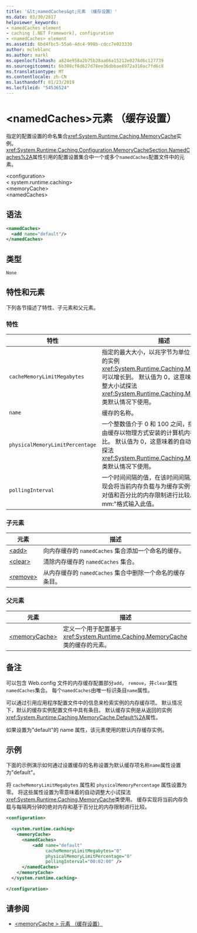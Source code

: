```yaml
---
title: '&lt;namedCaches&gt;元素 （缓存设置）'
ms.date: 03/30/2017
helpviewer_keywords:
- namedCaches element
- caching [.NET Framework], configuration
- <namedCaches> element
ms.assetid: 6bd4fbc5-55a6-4dc4-998b-cdcc7e023330
author: mcleblanc
ms.author: markl
ms.openlocfilehash: a824e958a2b75b28aa66a15212e0276d6c127739
ms.sourcegitcommit: 6b308cf6d627d78ee36dbbae8972a310ac7fd6c8
ms.translationtype: MT
ms.contentlocale: zh-CN
ms.lasthandoff: 01/23/2019
ms.locfileid: "54536524"
---
```

# <a name="ltnamedcachesgt-element-cache-settings"></a>&lt;namedCaches&gt;元素 （缓存设置）
指定的配置设置的命名集合<xref:System.Runtime.Caching.MemoryCache>实例。 <xref:System.Runtime.Caching.Configuration.MemoryCacheSection.NamedCaches%2A>属性引用的配置设置集合中一个或多个`namedCaches`配置文件中的元素。  
  
 \<configuration>  
\< system.runtime.caching>  
\<memoryCache>  
\<namedCaches>  
  
## <a name="syntax"></a>语法  
  
```xml  
<namedCaches>  
  <add name="default"/>   
</namedCaches>  
```  
  
## <a name="type"></a>类型  
 `None`  
  
## <a name="attributes-and-elements"></a>特性和元素  
 下列各节描述了特性、子元素和父元素。  
  
### <a name="attributes"></a>特性  
  
|特性|描述|  
|---------------|-----------------|  
|`cacheMemoryLimitMegabytes`|指定的最大大小，以兆字节为单位，一个整数值的实例<xref:System.Runtime.Caching.MemoryCache>可以增长到。 默认值为 0，这意味着的自动调整大小试探法<xref:System.Runtime.Caching.MemoryCache>类默认情况下使用。|  
|`name`|缓存的名称。|  
|`physicalMemoryLimitPercentage`|一个整数值介于 0 和 100 之间，指定可以使用由缓存以物理方式安装的计算机内存的最大百分比。 默认值为 0，这意味着的自动调整大小试探法<xref:System.Runtime.Caching.MemoryCache>类默认情况下使用。|  
|`pollingInterval`|一个时间间隔的值，在该时间间隔之后，缓存实现会将当前内存负载与为缓存实例设置的基于绝对值和百分比的内存限制进行比较。 "Hh: mm:"格式输入此值。|  
  
### <a name="child-elements"></a>子元素  
  
|元素|描述|  
|-------------|-----------------|  
|[\<add>](../../../../../docs/framework/configure-apps/file-schema/runtime/add-element-for-namedcaches.md)|向内存缓存的 `namedCaches` 集合添加一个命名的缓存。|  
|[\<clear>](../../../../../docs/framework/configure-apps/file-schema/runtime/clear-element-for-namedcaches.md)|清除内存缓存的 `namedCaches` 集合。|  
|[\<remove>](../../../../../docs/framework/configure-apps/file-schema/runtime/remove-element-for-namedcaches.md)|从内存缓存的 `namedCaches` 集合中删除一个命名的缓存条目。|  
  
### <a name="parent-elements"></a>父元素  
  
|元素|描述|  
|-------------|-----------------|  
|[\<memoryCache>](../../../../../docs/framework/configure-apps/file-schema/runtime/memorycache-element-cache-settings.md)|定义一个用于配置基于 <xref:System.Runtime.Caching.MemoryCache> 类的缓存的元素。|  
  
## <a name="remarks"></a>备注  
 可以包含 Web.config 文件的内存缓存配置部分`add`， `remove`，并`clear`属性`namedCaches`集合。 每个`namedCaches`由唯一标识条目`name`属性。  
  
 可以通过引用应用程序配置文件中的信息来检索实例的内存缓存项。 默认情况下，默认的缓存实例配置文件中具有条目。 默认缓存实例是从返回的实例<xref:System.Runtime.Caching.MemoryCache.Default%2A>属性。  
  
 如果设置为"default"的 name 属性，该元素使用的默认内存缓存实例。  
  
## <a name="example"></a>示例  
 下面的示例演示如何通过设置缓存的名称设置为默认缓存项名称`name`属性设置为"default"。  
  
 将 `cacheMemoryLimitMegabytes` 属性和 `physicalMemoryPercentage` 属性设置为零。 将这些属性设置为零意味着的自动调整大小试探法<xref:System.Runtime.Caching.MemoryCache>类使用。 缓存实现将当前内存负载与每隔两分钟的绝对内存和基于百分比的内存限制进行比较。  
  
```xml  
<configuration>  
  
  <system.runtime.caching>  
    <memoryCache>  
      <namedCaches>  
          <add name="default"   
               cacheMemoryLimitMegabytes="0"   
               physicalMemoryLimitPercentage="0"  
               pollingInterval="00:02:00" />  
      </namedCaches>  
    </memoryCache>  
  </system.runtime.caching>  
  
</configuration>  
```  
  
## <a name="see-also"></a>请参阅
- [\<memoryCache > 元素 （缓存设置）](../../../../../docs/framework/configure-apps/file-schema/runtime/memorycache-element-cache-settings.md)
